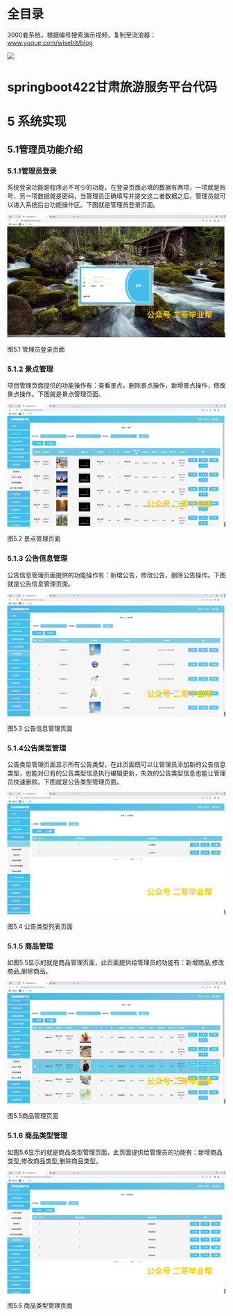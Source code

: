 # 全目录

3000套系统，根据编号搜索演示视频，复制至流浪器：www.yuque.com/wisebit/blog


![](https://bitwise.oss-cn-heyuan.aliyuncs.com/2024/11/06/qq_wechat.png)
# springboot422甘肃旅游服务平台代码
# 5 系统实现
## 5.1管理员功能介绍
### 5.1.1管理员登录
系统登录功能是程序必不可少的功能，在登录页面必填的数据有两项，一项就是账号，另一项数据就是密码，当管理员正确填写并提交这二者数据之后，管理员就可以进入系统后台功能操作区。下图就是管理员登录页面。

![](/md/blog.029.png)

图5.1 管理员登录页面
### 5.1.2 景点管理
项目管理页面提供的功能操作有：查看景点，删除景点操作，新增景点操作，修改景点操作。下图就是景点管理页面。

![](/md/blog.030.png)

图5.2  景点管理页面
### 5.1.3 公告信息管理
公告信息管理页面提供的功能操作有：新增公告，修改公告，删除公告操作。下图就是公告信息管理页面。

![](/md/blog.031.png)

图5.3 公告信息管理页面
### 5.1.4公告类型管理
公告类型管理页面显示所有公告类型，在此页面既可以让管理员添加新的公告信息类型，也能对已有的公告类型信息执行编辑更新，失效的公告类型信息也能让管理员快速删除。下图就是公告类型管理页面。

![](/md/blog.032.png)

图5.4 公告类型列表页面


### 5.1.5 商品管理
如图5.5显示的就是商品管理页面，此页面提供给管理员的功能有：新增商品,修改商品,删除商品。

![](/md/blog.033.png)

图5.5商品管理页面
### 5.1.6 商品类型管理
如图5.6显示的就是商品类型管理页面，此页面提供给管理员的功能有：新增商品类型,修改商品类型,删除商品类型。

![](/md/blog.034.png)

图5.6 商品类型管理页面





